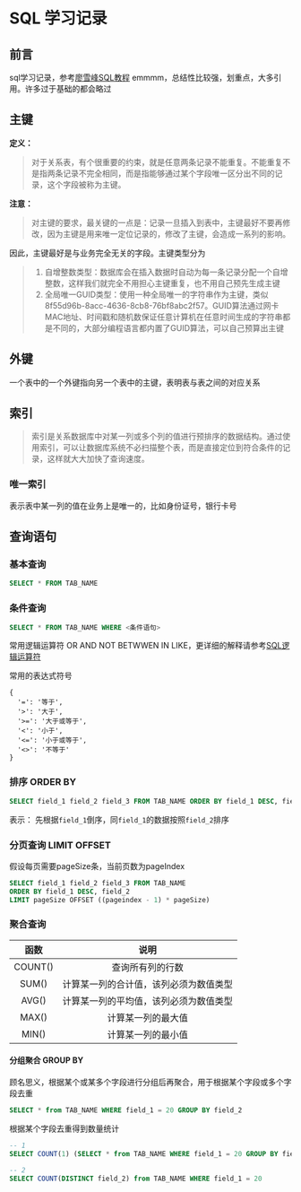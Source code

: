 # SQL 学习记录

## 前言
sql学习记录，参考[廖雪峰SQL教程](https://www.liaoxuefeng.com/wiki/001508284671805d39d23243d884b8b99f440bfae87b0f4000 "SQL教程")
emmmm，总结性比较强，划重点，大多引用。许多过于基础的都会略过

## 主键
**定义：**

> 对于关系表，有个很重要的约束，就是任意两条记录不能重复。不能重复不是指两条记录不完全相同，而是指能够通过某个字段唯一区分出不同的记录，这个字段被称为主键。

**注意：**

> 对主键的要求，最关键的一点是：记录一旦插入到表中，主键最好不要再修改，因为主键是用来唯一定位记录的，修改了主键，会造成一系列的影响。

因此，主键最好是与业务完全无关的字段。主键类型分为

> 1. 自增整数类型：数据库会在插入数据时自动为每一条记录分配一个自增整数，这样我们就完全不用担心主键重复，也不用自己预先生成主键
> 2. 全局唯一GUID类型：使用一种全局唯一的字符串作为主键，类似8f55d96b-8acc-4636-8cb8-76bf8abc2f57。GUID算法通过网卡MAC地址、时间戳和随机数保证任意计算机在任意时间生成的字符串都是不同的，大部分编程语言都内置了GUID算法，可以自己预算出主键

## 外键
一个表中的一个外键指向另一个表中的主键，表明表与表之间的对应关系

## 索引
> 索引是关系数据库中对某一列或多个列的值进行预排序的数据结构。通过使用索引，可以让数据库系统不必扫描整个表，而是直接定位到符合条件的记录，这样就大大加快了查询速度。

### 唯一索引
表示表中某一列的值在业务上是唯一的，比如身份证号，银行卡号

## 查询语句

### 基本查询
``` SQL
SELECT * FROM TAB_NAME
```

### 条件查询
``` SQL
SELECT * FROM TAB_NAME WHERE <条件语句>
```

常用逻辑运算符 OR AND NOT BETWWEN IN LIKE，更详细的解释请参考[SQL逻辑运算符](https://www.yiibai.com/sql/sql-logical-operators.html)

常用的表达式符号
``` JS
{
  '=': '等于', 
  '>': '大于', 
  '>=': '大于或等于', 
  '<': '小于', 
  '<=': '小于或等于', 
  '<>': '不等于'
}
```

### 排序 ORDER BY
``` SQL
SELECT field_1 field_2 field_3 FROM TAB_NAME ORDER BY field_1 DESC, field_2
```
表示： 先根据```field_1```倒序，同```field_1```的数据按照```field_2```排序

### 分页查询 LIMIT OFFSET
假设每页需要pageSize条，当前页数为pageIndex
``` SQL
SELECT field_1 field_2 field_3 FROM TAB_NAME 
ORDER BY field_1 DESC, field_2 
LIMIT pageSize OFFSET ((pageindex - 1) * pageSize)
```


### 聚合查询

函数 | 说明
:-: | :-:
COUNT() | 查询所有列的行数
SUM() | 计算某一列的合计值，该列必须为数值类型
AVG() | 计算某一列的平均值，该列必须为数值类型
MAX() | 计算某一列的最大值
MIN() | 计算某一列的最小值


#### 分组聚合 GROUP BY
顾名思义，根据某个或某多个字段进行分组后再聚合，用于根据某个字段或多个字段去重
```SQL
SELECT * from TAB_NAME WHERE field_1 = 20 GROUP BY field_2
```

根据某个字段去重得到数量统计
```SQL
-- 1
SELECT COUNT(1) (SELECT * from TAB_NAME WHERE field_1 = 20 GROUP BY field_2) a

-- 2
SELECT COUNT(DISTINCT field_2) from TAB_NAME WHERE field_1 = 20
```
